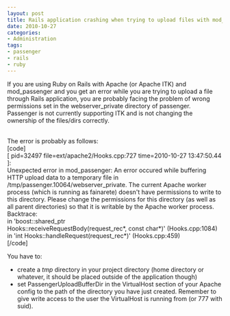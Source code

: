 ```yaml
---
layout: post
title: Rails application crashing when trying to upload files with mod_passenger
date: 2010-10-27 
categories:
- Administration
tags:
- passenger
- rails
- ruby
---
```

<p>If you are using Ruby on Rails with Apache (or Apache ITK) and mod_passenger and you get an error while you are trying to upload a file through Rails application, you are probably facing the problem of wrong permissions set in the webserver_private directory of passenger.<br />
Passenger is not currently supporting ITK and is not changing the ownership of the files/dirs correctly.</p>
<p><!--more--><br />
The error is probably as follows:<br />
[code]<br />
[ pid=32497 file=ext/apache2/Hooks.cpp:727 time=2010-10-27 13:47:50.44 ]:<br />
Unexpected error in mod_passenger: An error occured while buffering HTTP upload data to a temporary file in /tmp/passenger.10064/webserver_private. The current Apache worker process (which is running as fainarete) doesn't have permissions to write to this directory. Please change the permissions for this directory (as well as all parent directories) so that it is writable by the Apache worker process.<br />
Backtrace:<br />
in 'boost::shared_ptr<br />
Hooks::receiveRequestBody(request_rec*, const char*)' (Hooks.cpp:1084)<br />
in 'int Hooks::handleRequest(request_rec*)' (Hooks.cpp:459)<br />
[/code]</p>
<p>You have to:</p>
<ul>
<li>create a <em>tmp</em> directory in your project directory (home directory or whatever, it should be placed outside of the application though)</li>
<li>set PassengerUploadBufferDir in the VirtualHost section of your Apache config to the path of the directory you have just created. Remember to give write access to the user the VirtualHost is running from (or 777 with suid).</li>
</ul>
